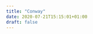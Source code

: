 ```yaml
---
title: "Conway"
date: 2020-07-21T15:15:01+01:00
draft: false
---
```

<div id="p5-conway-container">
    <script src="https://cdnjs.cloudflare.com/ajax/libs/p5.js/1.0.0/p5.js"></script>
    <script src="../../../js/p5/conway.js"></script>
</div>
